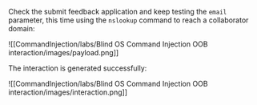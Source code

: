Check the submit feedback application and keep testing the `email` parameter, this time using the `nslookup` command to reach a collaborator domain:

![[CommandInjection/labs/Blind OS Command Injection OOB interaction/images/payload.png]]

The interaction is generated successfully:

![[CommandInjection/labs/Blind OS Command Injection OOB interaction/images/interaction.png]]
